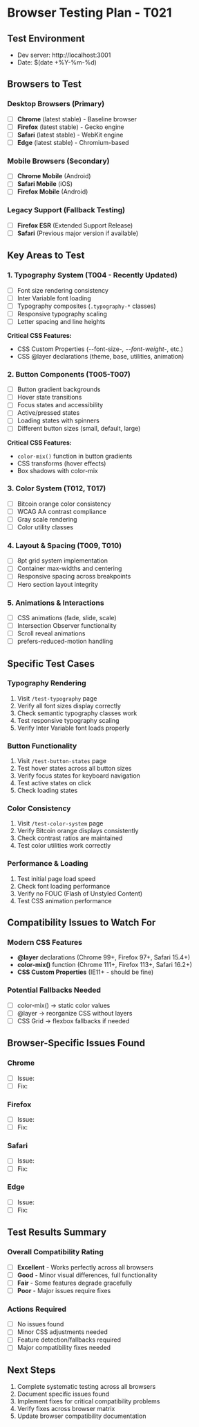 # Browser Testing Plan - T021

## Test Environment

- Dev server: http://localhost:3001
- Date: $(date +%Y-%m-%d)

## Browsers to Test

### Desktop Browsers (Primary)

- [ ] **Chrome** (latest stable) - Baseline browser
- [ ] **Firefox** (latest stable) - Gecko engine
- [ ] **Safari** (latest stable) - WebKit engine
- [ ] **Edge** (latest stable) - Chromium-based

### Mobile Browsers (Secondary)

- [ ] **Chrome Mobile** (Android)
- [ ] **Safari Mobile** (iOS)
- [ ] **Firefox Mobile** (Android)

### Legacy Support (Fallback Testing)

- [ ] **Firefox ESR** (Extended Support Release)
- [ ] **Safari** (Previous major version if available)

## Key Areas to Test

### 1. Typography System (T004 - Recently Updated)

- [ ] Font size rendering consistency
- [ ] Inter Variable font loading
- [ ] Typography composites (`.typography-*` classes)
- [ ] Responsive typography scaling
- [ ] Letter spacing and line heights

**Critical CSS Features:**

- CSS Custom Properties (--font-size-_, --font-weight-_, etc.)
- CSS @layer declarations (theme, base, utilities, animation)

### 2. Button Components (T005-T007)

- [ ] Button gradient backgrounds
- [ ] Hover state transitions
- [ ] Focus states and accessibility
- [ ] Active/pressed states
- [ ] Loading states with spinners
- [ ] Different button sizes (small, default, large)

**Critical CSS Features:**

- `color-mix()` function in button gradients
- CSS transforms (hover effects)
- Box shadows with color-mix

### 3. Color System (T012, T017)

- [ ] Bitcoin orange color consistency
- [ ] WCAG AA contrast compliance
- [ ] Gray scale rendering
- [ ] Color utility classes

### 4. Layout & Spacing (T009, T010)

- [ ] 8pt grid system implementation
- [ ] Container max-widths and centering
- [ ] Responsive spacing across breakpoints
- [ ] Hero section layout integrity

### 5. Animations & Interactions

- [ ] CSS animations (fade, slide, scale)
- [ ] Intersection Observer functionality
- [ ] Scroll reveal animations
- [ ] prefers-reduced-motion handling

## Specific Test Cases

### Typography Rendering

1. Visit `/test-typography` page
2. Verify all font sizes display correctly
3. Check semantic typography classes work
4. Test responsive typography scaling
5. Verify Inter Variable font loads properly

### Button Functionality

1. Visit `/test-button-states` page
2. Test hover states across all button sizes
3. Verify focus states for keyboard navigation
4. Test active states on click
5. Check loading states

### Color Consistency

1. Visit `/test-color-system` page
2. Verify Bitcoin orange displays consistently
3. Check contrast ratios are maintained
4. Test color utilities work correctly

### Performance & Loading

1. Test initial page load speed
2. Check font loading performance
3. Verify no FOUC (Flash of Unstyled Content)
4. Test CSS animation performance

## Compatibility Issues to Watch For

### Modern CSS Features

- **@layer** declarations (Chrome 99+, Firefox 97+, Safari 15.4+)
- **color-mix()** function (Chrome 111+, Firefox 113+, Safari 16.2+)
- **CSS Custom Properties** (IE11+ - should be fine)

### Potential Fallbacks Needed

- [ ] color-mix() → static color values
- [ ] @layer → reorganize CSS without layers
- [ ] CSS Grid → flexbox fallbacks if needed

## Browser-Specific Issues Found

### Chrome

- [ ] Issue:
- [ ] Fix:

### Firefox

- [ ] Issue:
- [ ] Fix:

### Safari

- [ ] Issue:
- [ ] Fix:

### Edge

- [ ] Issue:
- [ ] Fix:

## Test Results Summary

### Overall Compatibility Rating

- [ ] **Excellent** - Works perfectly across all browsers
- [ ] **Good** - Minor visual differences, full functionality
- [ ] **Fair** - Some features degrade gracefully
- [ ] **Poor** - Major issues require fixes

### Actions Required

- [ ] No issues found
- [ ] Minor CSS adjustments needed
- [ ] Feature detection/fallbacks required
- [ ] Major compatibility fixes needed

## Next Steps

1. Complete systematic testing across all browsers
2. Document specific issues found
3. Implement fixes for critical compatibility problems
4. Verify fixes across browser matrix
5. Update browser compatibility documentation
